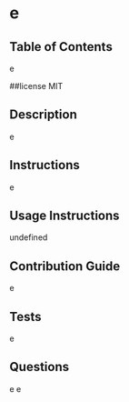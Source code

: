 # e 
 
## Table of Contents 
 e 

##license MIT 

## Description 
 e 

## Instructions 
 e

## Usage Instructions 
 undefined 

## Contribution Guide 
 e 

## Tests 
 e 

## Questions 
 e 
 e
